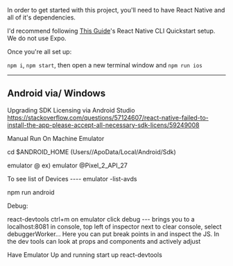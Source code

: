 In order to get started with this project, you'll need to have React Native and all of it's dependencies.

I'd recommend following [This Guide](https://reactnative.dev/docs/environment-setup)'s React Native CLI Quickstart setup. We do not use Expo.

Once you're all set up:

`npm i`, `npm start`, then open a new terminal window and `npm run ios`

-------
Android via/ Windows
-------
Upgrading SDK Licensing via Android Studio
https://stackoverflow.com/questions/57124607/react-native-failed-to-install-the-app-please-accept-all-necessary-sdk-licens/59249008

Manual Run On Machine Emulator

cd $ANDROID_HOME (Users/<User>/ApoData/Local/Android/Sdk)

emulator @<deviceName> 
ex) emulator @Pixel_2_API_27

To see list of Devices ---- emulator -list-avds

npm run android 

Debug:

react-devtools 
ctrl+m on emulator 
click debug --- brings you to a localhost:8081
in console, top left of inspector next to clear console, select debuggerWorker...
Here you can put break points in and inspect the JS. In the dev tools can look at 
props and components and actively adjust


Have Emulator Up and running 
start up react-devtools